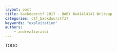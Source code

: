 ```yaml
---
layout: post
title: backdoorctf 2017 - BABY 0x41414141 Writeup
categories: ctf_backdoorctf17
keywords: "exploitation"
authors:
    - andreafioraldi
---
```


TODO
